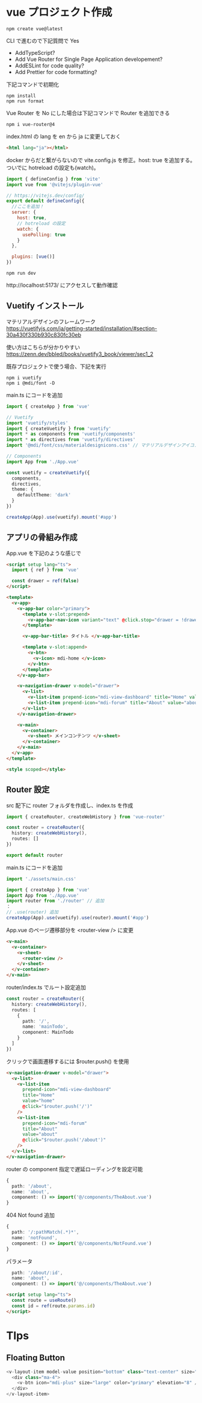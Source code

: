 <!-- Ctrl+K, V -->

# vue プロジェクト作成

```shell
npm create vue@latest
```

CLI で進むので下記質問で Yes

- AddTypeScript?
- Add Vue Router for Single Page Application developement?
- AddESLint for code quality?
- Add Prettier for code formatting?

下記コマンドで初期化

```shell
npm install
npm run format
```

Vue Router を No にした場合は下記コマンドで Router を追加できる

```shell
npm i vue-router@4
```

index.html の lang を en から ja に変更しておく

```html
<html lang="ja"></html>
```

docker からだと繋がらないので vite.config.js を修正。host: true を追加する。
ついでに hotreload の設定も(watch)。

```js
import { defineConfig } from 'vite'
import vue from '@vitejs/plugin-vue'

// https://vitejs.dev/config/
export default defineConfig({
  //ここを追加！
  server: {
    host: true,
    // hotreload の設定
    watch: {
      usePolling: true
    }
  },

  plugins: [vue()]
})
```

```
npm run dev
```

http://localhost:5173/
にアクセスして動作確認

## Vuetify インストール

マテリアルデザインのフレームワーク  
https://vuetifyjs.com/ja/getting-started/installation/#section-30a430f330b930c830fc30eb

使い方はこちらが分かりやすい  
https://zenn.dev/bbled/books/vuetify3_book/viewer/sec1_2

既存プロジェクトで使う場合、下記を実行

```shell
npm i vuetify
npm i @mdi/font -D
```

main.ts にコードを追加

```ts
import { createApp } from 'vue'

// Vuetify
import 'vuetify/styles'
import { createVuetify } from 'vuetify'
import * as components from 'vuetify/components'
import * as directives from 'vuetify/directives'
import '@mdi/font/css/materialdesignicons.css' // マテリアルデザインアイコン

// Components
import App from './App.vue'

const vuetify = createVuetify({
  components,
  directives,
  theme: {
    defaultTheme: 'dark'
  }
})

createApp(App).use(vuetify).mount('#app')
```

## アプリの骨組み作成

App.vue を下記のような感じで

```html
<script setup lang="ts">
  import { ref } from 'vue'

  const drawer = ref(false)
</script>

<template>
  <v-app>
    <v-app-bar color="primary">
      <template v-slot:prepend>
        <v-app-bar-nav-icon variant="text" @click.stop="drawer = !drawer"></v-app-bar-nav-icon>
      </template>

      <v-app-bar-title> タイトル </v-app-bar-title>

      <template v-slot:append>
        <v-btn>
          <v-icon> mdi-home </v-icon>
        </v-btn>
      </template>
    </v-app-bar>

    <v-navigation-drawer v-model="drawer">
      <v-list>
        <v-list-item prepend-icon="mdi-view-dashboard" title="Home" value="home"></v-list-item>
        <v-list-item prepend-icon="mdi-forum" title="About" value="about"></v-list-item>
      </v-list>
    </v-navigation-drawer>

    <v-main>
      <v-container>
        <v-sheet> メインコンテンツ </v-sheet>
      </v-container>
    </v-main>
  </v-app>
</template>

<style scoped></style>
```

## Router 設定

src 配下に router フォルダを作成し、index.ts を作成

```ts
import { createRouter, createWebHistory } from 'vue-router'

const router = createRouter({
  history: createWebHistory(),
  routes: []
})

export default router
```

main.ts にコードを追加

```ts
import './assets/main.css'

import { createApp } from 'vue'
import App from './App.vue'
import router from './router' // 追加
：
// .use(router) 追加
createApp(App).use(vuetify).use(router).mount('#app')
```

App.vue のページ遷移部分を &lt;router-view /&gt; に変更

```html
<v-main>
  <v-container>
    <v-sheet>
      <router-view />
    </v-sheet>
  </v-container>
</v-main>
```

router/index.ts でルート設定追加

```ts
const router = createRouter({
  history: createWebHistory(),
  routes: [
    {
      path: '/',
      name: 'mainTodo',
      component: MainTodo
    }
  ]
})
```

クリックで画面遷移するには $router.push() を使用

```html
<v-navigation-drawer v-model="drawer">
  <v-list>
    <v-list-item
      prepend-icon="mdi-view-dashboard"
      title="Home"
      value="home"
      @click="$router.push('/')"
    />
    <v-list-item
      prepend-icon="mdi-forum"
      title="About"
      value="about"
      @click="$router.push('/about')"
    />
  </v-list>
</v-navigation-drawer>
```

router の component 指定で遅延ローディングを設定可能

```ts
{
  path: '/about',
  name: 'about',
  component: () => import('@/components/TheAbout.vue')
}
```

404 Not found 追加

```ts
{
  path: '/:pathMatch(.*)*',
  name: 'notFound',
  component: () => import('@/components/NotFound.vue')
}
```

パラメータ

```ts
  path: '/about/:id',
  name: 'about',
  component: () => import('@/components/TheAbout.vue')
```

```html
<script setup lang="ts">
  const route = useRoute()
  const id = ref(route.params.id)
</script>
```

# TIps

## Floating Button

```ts
<v-layout-item model-value position="bottom" class="text-center" size="88">
  <div class="ma-4">
    <v-btn icon="mdi-plus" size="large" color="primary" elevation="8" />
  </div>
</v-layout-item>
```

